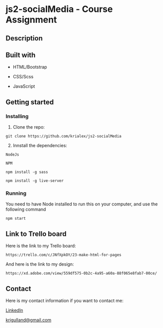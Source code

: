 # js2-socialMedia - Course Assignment

## Description

## Built with

- HTML/Bootstrap

- CSS/Scss

- JavaScript

## Getting started

### Installing

1. Clone the repo:

```
git clone https://github.com/krialex/js2-socialMedia
```

2. Innstall the dependencies:

```
NodeJs
```

```
NPM
```

```
npm install -g sass
```

```
npm install -g live-server
```

### Running

You need to have Node installed to run this on your computer, and use the following command

```
npm start
```

## Link to Trello board

Here is the link to my Trello board:

```
https://trello.com/c/JNfXpkOY/23-make-html-for-pages
```

And here is the link to my design:

```
https://xd.adobe.com/view/559df575-0b2c-4a95-a60a-88f065e8fab7-00ce/
```

## Contact

Here is my contact information if you want to contact me:

[LinkedIn](https://www.linkedin.com/feed/?trk=guest_homepage-basic_nav-header-signin "KristineAlexandersen profile")

<krigulland@gmail.com>
